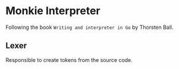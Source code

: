 # Monkie Interpreter
Following the book `Writing and interpreter in Go` by Thorsten Ball.

## Lexer
Responsible to create tokens from the source code.
